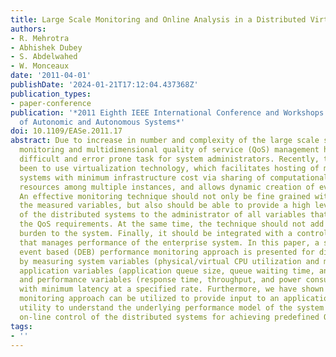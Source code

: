 ```yaml
---
title: Large Scale Monitoring and Online Analysis in a Distributed Virtualized Environment
authors:
- R. Mehrotra
- Abhishek Dubey
- S. Abdelwahed
- W. Monceaux
date: '2011-04-01'
publishDate: '2024-01-21T17:12:04.437368Z'
publication_types:
- paper-conference
publication: '*2011 Eighth IEEE International Conference and Workshops on Engineering
  of Autonomic and Autonomous Systems*'
doi: 10.1109/EASe.2011.17
abstract: Due to increase in number and complexity of the large scale systems, performance
  monitoring and multidimensional quality of service (QoS) management has become a
  difficult and error prone task for system administrators. Recently, the trend has
  been to use virtualization technology, which facilitates hosting of multiple distributed
  systems with minimum infrastructure cost via sharing of computational and memory
  resources among multiple instances, and allows dynamic creation of even bigger clusters.
  An effective monitoring technique should not only be fine grained with respect to
  the measured variables, but also should be able to provide a high level overview
  of the distributed systems to the administrator of all variables that can affect
  the QoS requirements. At the same time, the technique should not add performance
  burden to the system. Finally, it should be integrated with a control methodology
  that manages performance of the enterprise system. In this paper, a systematic distributed
  event based (DEB) performance monitoring approach is presented for distributed systems
  by measuring system variables (physical/virtual CPU utilization and memory utilization),
  application variables (application queue size, queue waiting time, and service time),
  and performance variables (response time, throughput, and power consumption) accurately
  with minimum latency at a specified rate. Furthermore, we have shown that proposed
  monitoring approach can be utilized to provide input to an application monitoring
  utility to understand the underlying performance model of the system for a successful
  on-line control of the distributed systems for achieving predefined QoS parameters.
tags:
- ''
---
```

